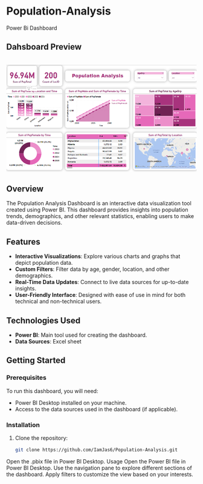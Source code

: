 # Population-Analysis
Power Bi Dashboard

## Dahsboard Preview
<br>
<img src="Dahsboard img.png">

## Overview
The Population Analysis Dashboard is an interactive data visualization tool created using Power BI. This dashboard provides insights into population trends, demographics, and other relevant statistics, enabling users to make data-driven decisions.

## Features
- **Interactive Visualizations**: Explore various charts and graphs that depict population data.
- **Custom Filters**: Filter data by age, gender, location, and other demographics.
- **Real-Time Data Updates**: Connect to live data sources for up-to-date insights.
- **User-Friendly Interface**: Designed with ease of use in mind for both technical and non-technical users.

## Technologies Used
- **Power BI**: Main tool used for creating the dashboard.
- **Data Sources**: Excel sheet


## Getting Started

### Prerequisites
To run this dashboard, you will need:
- Power BI Desktop installed on your machine.
- Access to the data sources used in the dashboard (if applicable).

### Installation
1. Clone the repository:
   ```bash
   git clone https://github.com/IamJas6/Population-Analysis.git

Open the .pbix file in Power BI Desktop.
Usage
Open the Power BI file in Power BI Desktop.
Use the navigation pane to explore different sections of the dashboard.
Apply filters to customize the view based on your interests.

